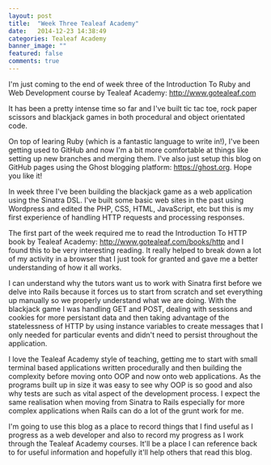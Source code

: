 ```yaml
---
layout: post
title:  "Week Three Tealeaf Academy"
date:   2014-12-23 14:38:49
categories: Tealeaf Academy
banner_image: ""
featured: false
comments: true
---
```


I'm just coming to the end of week three of the Introduction To Ruby and Web Development course by Tealeaf Academy: http://www.gotealeaf.com

It has been a pretty intense time so far and I've built tic tac toe, rock paper scissors and blackjack games in both procedural and object orientated code.

<!--more-->

On top of learing Ruby (which is a fantastic language to write in!), I've been getting used to GitHub and now I'm a bit more comfortable at things like setting up new branches and merging them. I've also just setup this blog on GitHub pages using the Ghost blogging platform: https://ghost.org. Hope you like it!

In week three I've been building the blackjack game as a web application using the Sinatra DSL. I've built some basic web sites in the past using Wordpress and edited the PHP, CSS, HTML, JavaScript, etc but this is my first experience of handling HTTP requests and processing responses.

The first part of the week required me to read the Introduction To HTTP book by Tealeaf Academy: http://www.gotealeaf.com/books/http and I found this to be very interesting reading. It really helped to break down a lot of my activity in a browser that I just took for granted and gave me a better understanding of how it all works.

I can understand why the tutors want us to work with Sinatra first before we delve into Rails because it forces us to start from scratch and set everything up manually so we properly understand what we are doing. With the blackjack game I was handling GET and POST, dealing with sessions and cookies for more persistant data and then taking advantage of the statelessness of HTTP by using instance variables to create messages that I only needed for particular events and didn't need to persist throughout the application.

I love the Tealeaf Academy style of teaching, getting me to start with small terminal based applications written procedurally and then building the complexity before moving onto OOP and now onto web applications. As the programs built up in size it was easy to see why OOP is so good and also why tests are such as vital aspect of the development process. I expect the same realisation when moving from Sinatra to Rails especially for more complex applications when Rails can do a lot of the grunt work for me.

I'm going to use this blog as a place to record things that I find useful as I progress as a web developer and also to record my progress as I work through the Tealeaf Academy courses. It'll be a place I can reference back to for useful information and hopefully it'll help others that read this blog.

